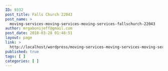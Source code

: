 ```yaml
---
ID: 9332
post_title: Falls Church 22043
post_name: >
  moving-services-moving-services-moving-services-fallschurch-22043
author: mrgabonijeff@gmail.com
post_date: 2018-03-28 01:48:51
layout: page
link: >
  http://localhost/wordpress/moving-services-moving-services-moving-services-fallschurch-22043/
published: true
tags: [ ]
categories: [ ]
---
```

